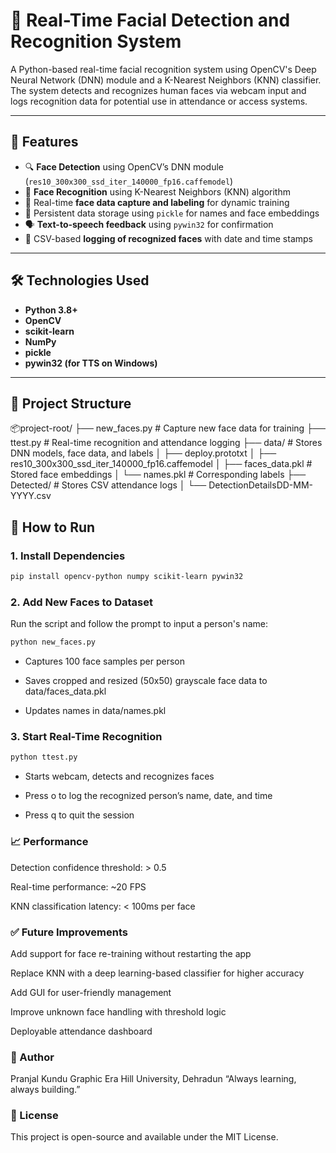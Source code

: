 # 🧠 Real-Time Facial Detection and Recognition System

A Python-based real-time facial recognition system using OpenCV's Deep Neural Network (DNN) module and a K-Nearest Neighbors (KNN) classifier. The system detects and recognizes human faces via webcam input and logs recognition data for potential use in attendance or access systems.

---

## 📌 Features

- 🔍 **Face Detection** using OpenCV’s DNN module (`res10_300x300_ssd_iter_140000_fp16.caffemodel`)
- 🧠 **Face Recognition** using K-Nearest Neighbors (KNN) algorithm
- 📸 Real-time **face data capture and labeling** for dynamic training
- 💾 Persistent data storage using `pickle` for names and face embeddings
- 🗣️ **Text-to-speech feedback** using `pywin32` for confirmation
- 📝 CSV-based **logging of recognized faces** with date and time stamps

---

## 🛠️ Technologies Used

- **Python 3.8+**
- **OpenCV**
- **scikit-learn**
- **NumPy**
- **pickle**
- **pywin32 (for TTS on Windows)**

---

## 📂 Project Structure

📦project-root/
├── new_faces.py # Capture new face data for training
├── ttest.py # Real-time recognition and attendance logging
├── data/ # Stores DNN models, face data, and labels
│ ├── deploy.prototxt
│ ├── res10_300x300_ssd_iter_140000_fp16.caffemodel
│ ├── faces_data.pkl # Stored face embeddings
│ └── names.pkl # Corresponding labels
├── Detected/ # Stores CSV attendance logs
│ └── DetectionDetailsDD-MM-YYYY.csv

## 🚀 How to Run

### 1. Install Dependencies

```bash
pip install opencv-python numpy scikit-learn pywin32
```

### 2. Add New Faces to Dataset
Run the script and follow the prompt to input a person's name:
```bash
python new_faces.py
```
  - Captures 100 face samples per person

  - Saves cropped and resized (50x50) grayscale face data to data/faces_data.pkl

  - Updates names in data/names.pkl

### 3. Start Real-Time Recognition
```bash
python ttest.py
```
  - Starts webcam, detects and recognizes faces
  
  - Press o to log the recognized person’s name, date, and time
  
  - Press q to quit the session

### 📈 Performance
  Detection confidence threshold: > 0.5
  
  Real-time performance: ~20 FPS
  
  KNN classification latency: < 100ms per face

### ✅ Future Improvements
  Add support for face re-training without restarting the app
  
  Replace KNN with a deep learning-based classifier for higher accuracy
  
  Add GUI for user-friendly management
  
  Improve unknown face handling with threshold logic
  
  Deployable attendance dashboard

### 👤 Author
Pranjal Kundu
Graphic Era Hill University, Dehradun
“Always learning, always building.”

### 📃 License
This project is open-source and available under the MIT License.

